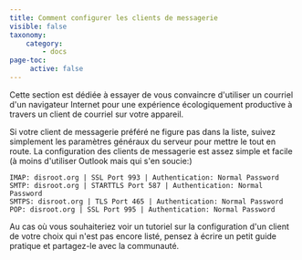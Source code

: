 ```yaml
---
title: Comment configurer les clients de messagerie
visible: false
taxonomy:
    category:
        - docs
page-toc:
     active: false
---
```


Cette section est dédiée à essayer de vous convaincre d'utiliser un courriel d'un navigateur Internet pour une expérience écologiquement productive à travers un client de courriel sur votre appareil.

Si votre client de messagerie préféré ne figure pas dans la liste, suivez simplement les paramètres généraux du serveur pour  mettre le tout en route. La configuration des clients de messagerie est assez simple et facile (à moins d'utiliser Outlook mais qui s'en soucie:)

```
IMAP: disroot.org | SSL Port 993 | Authentication: Normal Password
SMTP: disroot.org | STARTTLS Port 587 | Authentication: Normal Password
SMTPS: disroot.org | TLS Port 465 | Authentication: Normal Password
POP: disroot.org | SSL Port 995 | Authentication: Normal Password
```
Au cas où vous souhaiteriez voir un tutoriel sur la configuration d'un client de votre choix qui n'est pas encore listé, pensez à écrire un petit guide pratique et partagez-le avec la communauté.
